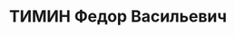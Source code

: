 ---
title: ТИМИН Федор Васильевич
description: 'Род. в 1909, Свердловская обл., п. Березовский, русский. Проживал: Свердловская
  обл., п. Березовский. Березовский рудник, забойщик.

  Арестован 15.02.1937. Приговор: 31.03.1937 – ВМН. Расстрелян 01.04.1937'
---